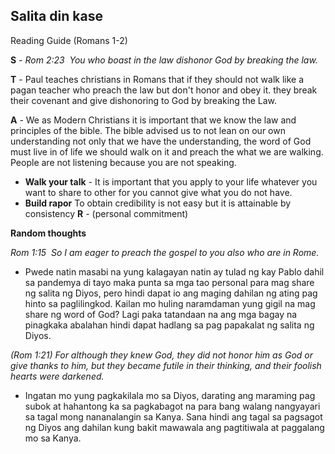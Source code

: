 ## Salita din kase
Reading Guide (Romans 1-2)

__S__ - _Rom 2:23  You who boast in the law dishonor God by breaking the law._

__T__ - Paul teaches christians in Romans that if they should not walk like a pagan teacher who preach the law but don't honor and obey it. they break their covenant and give dishonoring to God by breaking the Law. 

__A__ - We as Modern Christians it is important that we know the law and principles of the bible. The bible advised us to not lean on our own understanding not only that we have the understanding, the word of God must live in of life we should walk on it and preach the what we are walking. People are not listening because you are not speaking.

 - __Walk your talk__ - It is important that you apply to your life whatever you want to share to other for you cannot give what you do not have.
 - __Build rapor__ To obtain credibility is not easy but it is attainable by consistency
__R__ - (personal commitment)

__Random thoughts__

_Rom 1:15  So I am eager to preach the gospel to you also who are in Rome._
 - Pwede natin masabi na yung kalagayan natin ay tulad ng kay Pablo dahil sa pandemya di tayo maka punta sa mga tao personal para mag share ng salita ng Diyos, pero hindi dapat io ang maging dahilan ng ating pag hinto sa paglilingkod. Kailan mo huling naramdaman yung gigil na mag share ng word of God? Lagi paka tatandaan na ang mga bagay na pinagkaka abalahan hindi dapat hadlang sa pag papakalat ng salita ng Diyos. 

_(Rom 1:21) For although they knew God, they did not honor him as God or give thanks to him, but they became futile in their thinking, and their foolish hearts were darkened._
 - Ingatan mo yung pagkakilala mo sa Diyos, darating ang maraming pag subok at hahantong ka sa pagkabagot na para bang walang nangyayari sa tagal mong nananalangin sa Kanya. Sana hindi ang tagal sa pagsagot ng Diyos ang dahilan kung bakit mawawala ang pagtitiwala at paggalang mo sa Kanya.


  